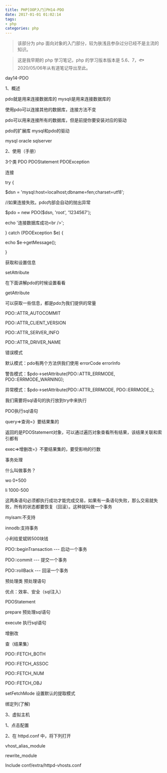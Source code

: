```yaml
---
title: PHP[OOP入门]PH14-PDO
date: 2017-01-01 01:02:14
tags:
- php
categories: php
---
```


> 该部分为 php 面向对象的入门部分，较为肤浅且参杂过分已经不是主流的知识。

> 这是我早期的 php 学习笔记，php 的学习版本版本是 5.6、7，🐟2020/05/06年从有道笔记导出至此。


day14-PDO

1、概述

pdo就是用来连接数据库的 mysqli是用来连接数据库的

使用pdo可以连接其他的数据库，连接方法不变

pdo可以用来连接所有的数据库，但是前提你要安装对应的驱动

pdo的扩展库 mysql和pdo的驱动

mysql oracle sqlserver

2、使用（手册）

3个类 PDO PDOStatement PDOException

连接

try {

\$dsn = \'mysql:host=localhost;dbname=fen;charset=utf8\';

//如果连接失败。pdo内部会自动的抛出异常

\$pdo = new PDO(\$dsn, \'root\', \'1234567\');

echo \'连接数据库成功\<br /\>\';

} catch (PDOException \$e) {

echo \$e-\>getMessage();

}

获取和设置信息

setAttribute

在下面讲解pdo的时候设置看看

getAttribute

可以获取一些信息，都是pdo为我们提供的常量

PDO::ATTR\_AUTOCOMMIT

PDO::ATTR\_CLIENT\_VERSION

PDO::ATTR\_SERVER\_INFO

PDO::ATTR\_DRIVER\_NAME

错误模式

默认模式：pdo有两个方法供我们使用 errorCode errorInfo

警告模式：\$pdo-\>setAttribute(PDO::ATTR\_ERRMODE,
PDO::ERRMODE\_WARNING);

异常模式：\$pdo-\>setAttribute(PDO::ATTR\_ERRMODE, PDO::ERRMODE\_);

我们需要将sql语句的执行放到try中来执行

PDO执行sql语句

query=\>查询=》要结果集的

返回的是PDOStatement对象，可以通过遍历对象查看所有结果，该结果关联和索引都有

exec=\>增删改=》不要结果集的，要受影响的行数

事务处理

什么叫做事务？

wo 0+500

li 1000-500

这两条语句必须都执行成功才能完成交易，如果有一条语句失败，那么交易就失败，所有的状态都要恢复（回滚）。这种就叫做一个事务

myisam:不支持

innodb:支持事务

小利给爱斌转500块钱

PDO::beginTransaction --- 启动一个事务

PDO::commit --- 提交一个事务

PDO::rollBack --- 回滚一个事务

预处理类 预处理语句

优点：效率、安全（sql注入）

PDOStatement

prepare 预处理sql语句

execute 执行sql语句

增删改

查（结果集）

PDO::FETCH\_BOTH

PDO::FETCH\_ASSOC

PDO::FETCH\_NUM

PDO::FETCH\_OBJ

setFetchMode 设置默认的提取模式

绑定列(了解)

3、虚拟主机

1、点击配置

2、在 httpd.conf 中，将下列打开

vhost\_alias\_module

rewrite\_module

Include conf/extra/httpd-vhosts.conf
